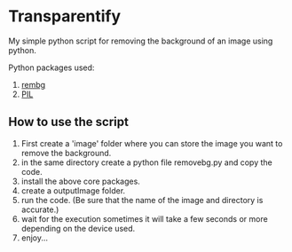 # Transparentify
My simple python script for removing the background of an image using python.

Python packages used:
1. [rembg](https://github.com/danielgatis/rembg)
2. [PIL](https://pypi.org/project/pillow/)

## How to use the script
1. First create a 'image' folder where you can store the image you want to remove the background.
2. in the same directory create a python file removebg.py and copy the code.
3. install the above core packages.
4. create a outputImage folder.
5. run the code. (Be sure that the name of the image and directory is accurate.)
6. wait for the execution sometimes it will take a few seconds or more depending on the device used.
7. enjoy...